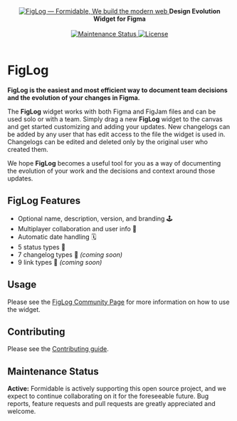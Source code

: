 <div align="center">
  <a href="https://formidable.com/open-source/" target="_blank">
    <img alt="FigLog — Formidable, We build the modern web" src="https://raw.githubusercontent.com/FormidableLabs/figma-changelog/blob/main/widget-src/static/Logo.png" />
  </a>

  <strong>
    Design Evolution Widget for Figma
  </strong>

  <br />
  <br />

  <a href="https://github.com/FormidableLabs/figma-changelog#maintenance-status">
    <img alt="Maintenance Status" src="https://img.shields.io/badge/maintenance-active-green.svg" />
  </a>
  <a href="https://github.com/FormidableLabs/figma-changelog/blob/main/LICENSE.md">
    <img src="https://img.shields.io/github/license/FormidableLabs/figma-changelog" alt="License" />
  </a>

  <br />
  <br />
</div>

# FigLog

**FigLog is the easiest and most efficient way to document team decisions and the evolution of your changes in Figma.**

The **FigLog** widget works with both Figma and FigJam files and can be used solo or with a team. Simply drag a new **FigLog** widget to the canvas and get started customizing and adding your updates. New changelogs can be added by any user that has edit access to the file the widget is used in. Changelogs can be edited and deleted only by the original user who created them.

We hope **FigLog** becomes a useful tool for you as a way of documenting the evolution of your work and the decisions and context around those updates.

## FigLog Features

- Optional name, description, version, and branding 🕹️
- Multiplayer collaboration and user info 👫
- Automatic date handling 🗓️
- 5 status types 💅
- 7 changelog types 🐙 _(coming soon)_
- 9 link types 🔗 _(coming soon)_

## Usage

Please see the [FigLog Community Page](https://www.figma.com/community/widget/1289299836030212230/figlog) for more information on how to use the widget.

## Contributing

Please see the [Contributing guide](CONTRIBUTING.md).

## Maintenance Status

**Active:** Formidable is actively supporting this open source project, and we expect to continue collaborating on it for the foreseeable future. Bug reports, feature requests and pull requests are greatly appreciated and welcome.
